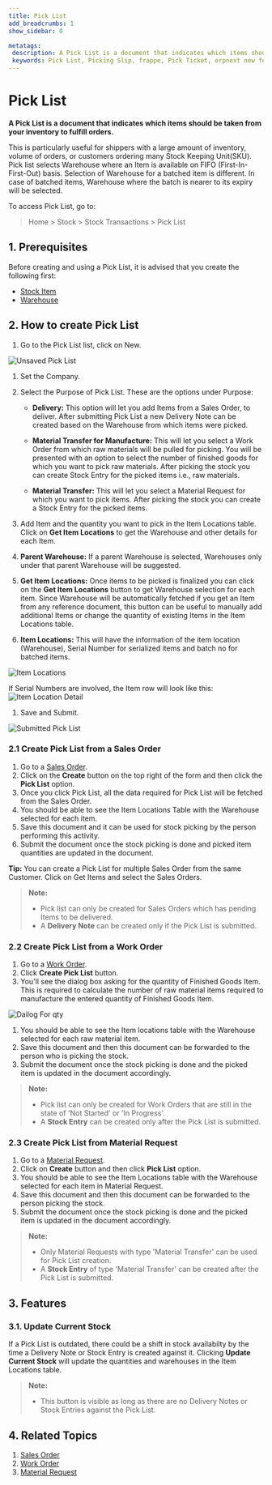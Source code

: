 ```yaml
---
title: Pick List
add_breadcrumbs: 1
show_sidebar: 0

metatags:
 description: A Pick List is a document that indicates which items should be taken from your inventory to fulfill orders. This is particularly useful for shippers with a large amount of inventory, volume of orders, or customers ordering many Stock Keeping Unit(SKU).
 keywords: Pick List, Picking Slip, frappe, Pick Ticket, erpnext new features, erp, open source erp, free erp, stock
---
```


# Pick List

**A Pick List is a document that indicates which items should be taken from your inventory to fulfill orders.**

This is particularly useful for shippers with a large amount of inventory, volume of orders, or customers ordering many Stock Keeping Unit(SKU).
Pick list selects Warehouse where an Item is available on FIFO (First-In-First-Out) basis.
Selection of Warehouse for a batched item is different. In case of batched items, Warehouse where the batch is nearer to its expiry will be selected.

To access Pick List, go to:

> Home > Stock > Stock Transactions > Pick List

## 1. Prerequisites

Before creating and using a Pick List, it is advised that you create the following first:

- [Stock Item](/docs/user/manual/en/stock/item)
- [Warehouse](/docs/user/manual/en/stock/warehouse)

## 2. How to create Pick List

1. Go to the Pick List list, click on New.
 <img class='screenshot' alt='Unsaved Pick List' src='{{docs_base_url}}/assets/img/stock/pick-list-unsaved-doc.png'>

1. Set the Company.
1. Select the Purpose of Pick List. These are the options under Purpose:

   - **Delivery:** This option will let you add Items from a Sales Order, to deliver. After submitting Pick List a new Delivery Note can be created based on the Warehouse from which items were picked.

   - **Material Transfer for Manufacture:** This will let you select a Work Order from which raw materials will be pulled for picking. You will be presented with an option to select the number of finished goods for which you want to pick raw materials. After picking the stock you can create Stock Entry for the picked items i.e., raw materials.

   - **Material Transfer:** This will let you select a Material Request for which you want to pick items. After picking the stock you can create a Stock Entry for the picked items.

1. Add Item and the quantity you want to pick in the Item Locations table. Click on **Get Item Locations** to get the Warehouse and other details for each Item.

1. **Parent Warehouse:** If a parent Warehouse is selected, Warehouses only under that parent Warehouse will be suggested.

1. **Get Item Locations:** Once items to be picked is finalized you can click on the **Get Item Locations** button to get Warehouse selection for each item. Since Warehouse will be automatically fetched if you get an Item from any reference document, this button can be useful to manually add additional Items or change the quantity of existing Items in the Item Locations table.

1. **Item Locations:** This will have the information of the item location (Warehouse), Serial Number for serialized items and batch no for batched items.
 <img class='screenshot' alt='Item Locations' src='{{docs_base_url}}/assets/img/stock/pick-list-item-locations.png'>

 If Serial Numbers are involved, the Item row will look like this:
 <img class='screenshot' alt='Item Location Detail' src='{{docs_base_url}}/assets/img/stock/pick-list-item-location-detail.png'>

1. Save and Submit.
 <img class='screenshot' alt='Submitted Pick List' src='{{docs_base_url}}/assets/img/stock/pick-list-submitted-doc.png'>

### 2.1 Create Pick List from a Sales Order

1. Go to a [Sales Order](/docs/user/manual/en/selling/sales-order).
1. Click on the **Create** button on the top right of the form and then click the **Pick List** option.
1. Once you click Pick List, all the data required for Pick List will be fetched from the Sales Order.
1. You should be able to see the Item Locations Table with the Warehouse selected for each item.
1. Save this document and it can be used for stock picking by the person performing this activity.
1. Submit the document once the stock picking is done and picked item quantities are updated in the document.

**Tip:** You can create a Pick List for multiple Sales Order from the same Customer. Click on Get Items and select the Sales Orders.

> **Note:**
>
> - Pick list can only be created for Sales Orders which has pending Items to be delivered.
> - A **Delivery Note** can be created only if the Pick List is submitted.

### 2.2 Create Pick List from a Work Order

1. Go to a [Work Order](/docs/user/manual/en/manufacturing/work-order).
1. Click **Create Pick List** button.
1. You'll see the dialog box asking for the quantity of Finished Goods Item. This is required to calculate the number of raw material items required to manufacture the entered quantity of Finished Goods Item.
<img class='screenshot' alt='Dailog For qty' src='{{docs_base_url}}/assets/img/stock/pick-list-dialog-for-qty.png'>

1. You should be able to see the Item locations table with the Warehouse selected for each raw material item.
1. Save this document and then this document can be forwarded to the person who is picking the stock.
1. Submit the document once the stock picking is done and the picked item is updated in the document accordingly.

> **Note:**
>
> - Pick list can only be created for Work Orders that are still in the state of 'Not Started' or 'In Progress'.
> - A **Stock Entry** can be created only after the Pick List is submitted.

### 2.3 Create Pick List from Material Request

1. Go to a [Material Request](/docs/user/manual/en/stock/material-request).
1. Click on **Create** button and then click **Pick List** option.
1. You should be able to see the Item Locations table with the Warehouse selected for each item in Material Request.
1. Save this document and then this document can be forwarded to the person picking the stock.
1. Submit the document once the stock picking is done and the picked item is updated in the document accordingly.

> **Note:**
>
> - Only Material Requests with type 'Material Transfer' can be used for Pick List creation.
> - A **Stock Entry** of type 'Material Transfer' can be created after the Pick List is submitted.

## 3. Features

### 3.1. Update Current Stock

If a Pick List is outdated, there could be a shift in stock availabilty by the time a Delivery Note or Stock Entry is created against it. Clicking **Update Current Stock** will update the quantities and warehouses in the Item Locations table.

> **Note:**
>
> - This button is visible as long as there are no Delivery Notes or Stock Entries against the Pick List.

## 4. Related Topics

1. [Sales Order](/docs/user/manual/en/selling/sales-order)
1. [Work Order](/docs/user/manual/en/manufacturing/work-order)
1. [Material Request](/docs/user/manual/en/stock/material-request)
